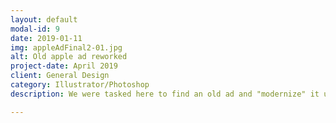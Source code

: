 ```yaml
---
layout: default
modal-id: 9
date: 2019-01-11
img: appleAdFinal2-01.jpg
alt: Old apple ad reworked
project-date: April 2019
client: General Design
category: Illustrator/Photoshop
description: We were tasked here to find an old ad and "modernize" it using more modern examples, or rework it to push a different call to action. I hate Apple, do I chose to change an old "Buy Apple" ad and made it to push towards buying a Google phone.

---
```

